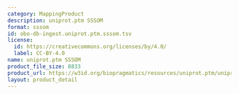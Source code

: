 ```yaml
---
category: MappingProduct
description: uniprot.ptm SSSOM
format: sssom
id: obo-db-ingest.uniprot.ptm.sssom.tsv
license:
  id: https://creativecommons.org/licenses/by/4.0/
  label: CC-BY-4.0
name: uniprot.ptm SSSOM
product_file_size: 8833
product_url: https://w3id.org/biopragmatics/resources/uniprot.ptm/uniprot.ptm.sssom.tsv
layout: product_detail
---
```

